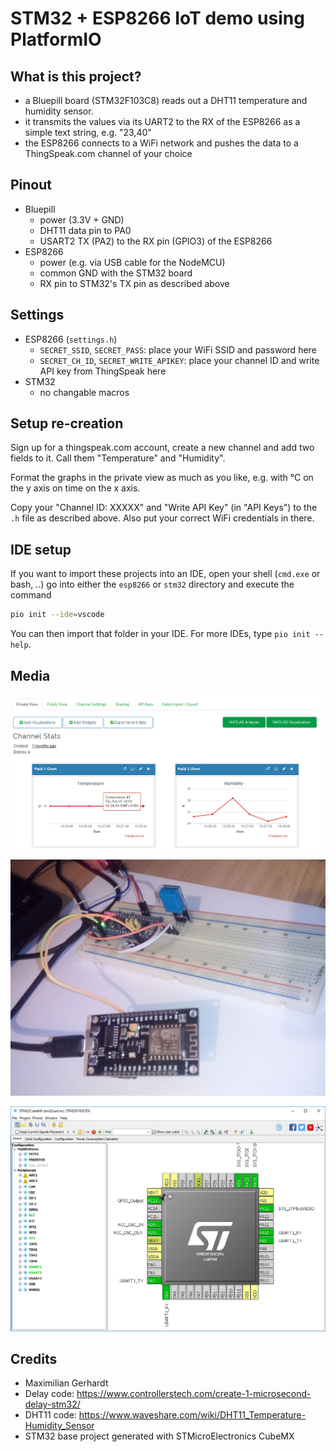 # STM32 + ESP8266 IoT demo using PlatformIO

## What is this project?

- a Bluepill board (STM32F103C8) reads out a DHT11 temperature and humidity sensor. 
- it transmits the values via its UART2 to the RX of the ESP8266 as a simple text string, e.g. "23,40" 
- the ESP8266 connects to a WiFi network and pushes the data to a ThingSpeak.com channel of your choice 

## Pinout

- Bluepill 
	- power (3.3V + GND)
	- DHT11 data pin to PA0
	- USART2 TX (PA2) to the RX pin (GPIO3) of the ESP8266
- ESP8266
	- power (e.g. via USB cable for the NodeMCU)
	- common GND with the STM32 board 
	- RX pin to STM32's TX pin as described above 
	

## Settings 

- ESP8266 (`settings.h`)
	- `SECRET_SSID`, `SECRET_PASS`: place your WiFi SSID and password here 
	- `SECRET_CH_ID`, `SECRET_WRITE_APIKEY`: place your channel ID and write API key from ThingSpeak here
- STM32
	- no changable macros

## Setup re-creation 

Sign up for a thingspeak.com account, create a new channel and add two fields to it. Call them "Temperature" and "Humidity". 

Format the graphs in the private view as much as you like, e.g. with °C on the y axis on time on the x axis.

Copy your "Channel ID: XXXXX" and "Write API Key" (in "API Keys") to the `.h` file as described above. Also put your correct WiFi credentials in there.

## IDE setup 

If you want to import these projects into an IDE, open your shell (`cmd.exe` or bash, ..) go into either the `esp8266` or `stm32` directory and execute the command 

```sh
pio init --ide=vscode
```

You can then import that folder in your IDE. For more IDEs, type `pio init --help`. 

## Media 

![thingspeak](thingspeak_channel.png)

![setup](setup.jpg)

![cubemx](cubemx.png)

## Credits 

- Maximilian Gerhardt 
- Delay code: https://www.controllerstech.com/create-1-microsecond-delay-stm32/
- DHT11 code: https://www.waveshare.com/wiki/DHT11_Temperature-Humidity_Sensor 
- STM32 base project generated with STMicroElectronics CubeMX